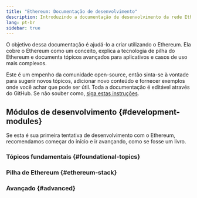```yaml
---
title: "Ethereum: Documentação de desenvolvimento"
description: Introduzindo a documentação de desenvolvimento da rede Ethereum.
lang: pt-br
sidebar: true
---
```


O objetivo dessa documentação é ajudá-lo a criar utilizando o Ethereum. Ela cobre o Ethereum como um conceito, explica a tecnologia de pilha do Ethereum e documenta tópicos avançados para aplicativos e casos de uso mais complexos.

Este é um empenho da comunidade open-source, então sinta-se à vontade para sugerir novos tópicos, adicionar novo conteúdo e fornecer exemplos onde você achar que pode ser útil. Toda a documentação é editável através do GitHub. Se não souber como, [siga estas instruções](https://github.com/ethereum/ethereum-org-website/tree/dev/docs/editing-markdown.md).

## Módulos de desenvolvimento {#development-modules}

Se esta é sua primeira tentativa de desenvolvimento com o Ethereum, recomendamos começar do início e ir avançando, como se fosse um livro.

### Tópicos fundamentais {#foundational-topics}

<DeveloperDocsLinks headerId="foundational-topics" />

### Pilha de Ethereum {#ethereum-stack}

<DeveloperDocsLinks headerId="ethereum-stack" />

### Avançado {#advanced}

<DeveloperDocsLinks headerId="advanced" />
